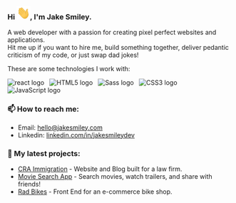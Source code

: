 ### Hi <img src="https://github.com/jakesmileydev/jakesmileydev/blob/main/wave.gif?raw=true" width="30" height="30" />, I'm Jake Smiley.
A web developer with a passion for creating pixel perfect websites and applications.<br> Hit me up if you want to hire me, build something together, deliver pedantic criticism of my code, or just swap dad jokes!
<p>These are some technologies I work with:</p>
<div><img src="https://img.shields.io/badge/React-282C34?logo=react&logoColor=61DBFB" alt="react logo" title="react" height="25" />&nbsp;&nbsp;&nbsp;<img src="https://img.shields.io/badge/HTML5-282C34?logo=html5&logoColor=E34F26" alt="HTML5 logo" title="HTML5" height="25" />&nbsp;&nbsp;&nbsp;<img src="https://img.shields.io/badge/Sass-282C34?logo=sass&logoColor=CC6699" alt="Sass logo" title="Sass" height="25" />&nbsp;&nbsp;&nbsp;<img src="https://img.shields.io/badge/CSS3-282C34?logo=css3&logoColor=1572B6" alt="CSS3 logo" title="CSS3" height="25" />&nbsp;&nbsp;&nbsp;<img src="https://img.shields.io/badge/JavaScript-282C34?logo=javascript&logoColor=F7DF1E" alt="JavaScript logo" title="JavaScript" height="25" /></div>
<p></p>

### 📫 How to reach me:
- Email: [hello@jakesmiley.com](mailto:hello@jakesmiley.com)
- Linkedin: [linkedin.com/in/jakesmileydev](https://www.linkedin.com/in/jakesmileydev/)

### 🌱 My latest projects:

- [CRA Immigration](https://github.com/jakesmileydev/cra-immigration) - Website and Blog built for a law firm.
- [Movie Search App](https://github.com/jakesmileydev/moviesearchapp) - Search movies, watch trailers, and share with friends!
- [Rad Bikes](https://github.com/jakesmileydev/radBikes) - Front End for an e-commerce bike shop.





<!---
jakesmileydev/jakesmileydev is a ✨ special ✨ repository because its `README.md` (this file) appears on your GitHub profile.
You can click the Preview link to take a look at your changes.
--->

